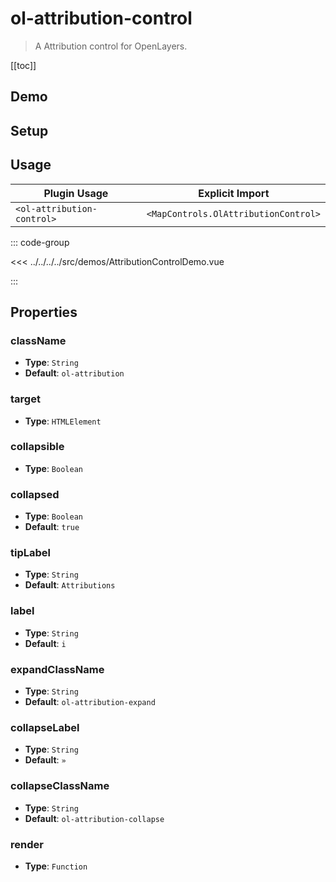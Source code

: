 # ol-attribution-control

> A Attribution control for OpenLayers.

[[toc]]

## Demo

<script setup>
import AttributionControlDemo from "@demos/AttributionControlDemo.vue"
</script>
<ClientOnly>
<AttributionControlDemo />
</ClientOnly>

## Setup

<!--@include: ../../mapcontrols.plugin.md-->

## Usage

| Plugin Usage               |           Explicit Import            |
| -------------------------- | :----------------------------------: |
| `<ol-attribution-control>` | `<MapControls.OlAttributionControl>` |

::: code-group

<<< ../../../../src/demos/AttributionControlDemo.vue

:::

## Properties

### className

- **Type**: `String`
- **Default**: `ol-attribution`

### target

- **Type**: `HTMLElement`

### collapsible

- **Type**: `Boolean`

### collapsed

- **Type**: `Boolean`
- **Default**: `true`

### tipLabel

- **Type**: `String`
- **Default**: `Attributions`

### label

- **Type**: `String`
- **Default**: `i`

### expandClassName

- **Type**: `String`
- **Default**: `ol-attribution-expand`

### collapseLabel

- **Type**: `String`
- **Default**: `»`

### collapseClassName

- **Type**: `String`
- **Default**: `ol-attribution-collapse`

### render

- **Type**: `Function`
